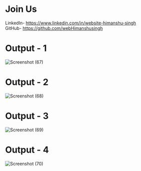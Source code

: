 
# Join Us
LinkedIn- https://www.linkedin.com/in/website-himanshu-singh<br>
GitHub- https://github.com/webHimanshusingh<br>

# Output - 1
![Screenshot (67)](https://github.com/QuantumCoding123/Day-51-Eduford-Universiy-Landing-Page-Website/assets/166281221/c53916ab-8773-4a92-ba34-28746cde33a9)

 
# Output - 2

![Screenshot (68)](https://github.com/QuantumCoding123/Day-51-Eduford-Universiy-Landing-Page-Website/assets/166281221/ae4460ec-5ff2-41f9-a2bc-785088a70533)


# Output - 3

![Screenshot (69)](https://github.com/QuantumCoding123/Day-51-Eduford-Universiy-Landing-Page-Website/assets/166281221/f5a84760-deb6-41c1-a7af-36d109ea0e98)

# Output - 4

![Screenshot (70)](https://github.com/QuantumCoding123/Day-51-Eduford-Universiy-Landing-Page-Website/assets/166281221/d4d853b7-2a99-41bb-9b02-65302c577f25)
